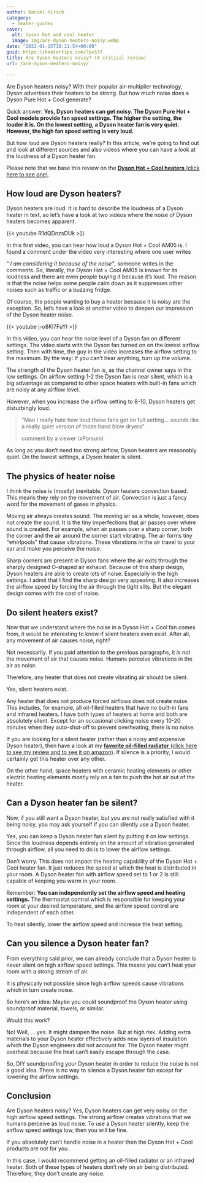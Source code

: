 ```yaml
---
author: Daniel Hirsch
category:
  - heater-guides
cover:
  alt: dyson hot and cool heater
  image: img/are-dyson-heaters-noisy.webp
date: "2022-01-15T10:11:54+00:00"
guid: https://heatertips.com/?p=537
title: Are Dyson heaters noisy? (A critical review)
url: /are-dyson-heaters-noisy/

---
```

Are Dyson heaters noisy? With their popular air-multiplier technology, Dyson advertises their heaters to be strong. But how much noise does a Dyson Pure Hot + Cool generate?

Quick answer: **Yes, Dyson heaters can get noisy. The Dyson Pure Hot + Cool models provide fan speed settings. The higher the setting, the louder it is. On the lowest setting, a Dyson heater fan is very quiet. However, the high fan speed setting is very loud.**

But how loud are Dyson heaters really? In this article, we’re going to find out and look at different sources and also videos where you can have a look at the loudness of a Dyson heater fan.

Please note that we base this review on the [**Dyson Hot + Cool heaters** (click here to see one)](https://amzn.to/33ibXeK).

## How loud are Dyson heaters?

Dyson heaters are loud. It is hard to describe the loudness of a Dyson heater in text, so let’s have a look at two videos where the noise of Dyson heaters becomes apparent.

{{< youtube R1dQDnzsDUk >}}

In this first video, you can hear how loud a Dyson Hot + Cool AM05 is. I found a comment under the video very interesting where one user writes

“ _I am considering it because of the noise”_, someone writes in the comments. So, literally, the Dyson Hot + Cool AM05 is known for its loudness and there are even people buying it because it’s loud. The reason is that the noise helps some people calm down as it suppresses other noises such as traffic or a buzzing fridge.

Of course, the people wanting to buy a heater because it is noisy are the exception. So, let’s have a look at another video to deepen our impression of the Dyson heater noise.

{{< youtube j-o8Kl7FuYI >}}

In this video, you can hear the noise level of a Dyson fan on different settings. The video starts with the Dyson fan turned on on the lowest airflow setting. Then with time, the guy in the video increases the airflow setting to the maximum. By the way: If you can’t hear anything, turn up the volume.

The strength of the Dyson heater fan is, as the channel owner says in the low settings. On airflow setting 1-2 the Dyson fan is near silent, which is a big advantage as compared to other space heaters with built-in fans which are noisy at any airflow level.

However, when you increase the airflow setting to 8-10, Dyson heaters get disturbingly loud.

> “Man I really hate how loud these fans get on full setting... sounds like a really quiet version of those hand blow dryers”
>
> comment by a viewer (xPorsum)

As long as you don’t need too strong airflow, Dyson heaters are reasonably quiet. On the lowest settings, a Dyson heater is silent.

## The physics of heater noise

I think the noise is (mostly) inevitable. Dyson heaters convection based. This means they rely on the movement of air. Convection is just a fancy word for the movement of gases in physics.

Moving air always creates sound. The moving air as a whole, however, does not create the sound. It is the tiny imperfections that air passes over where sound is created. For example, when air passes over a sharp corner, both the corner and the air around the corner start vibrating. The air forms tiny “whirlpools” that cause vibrations. These vibrations in the air travel to your ear and make you perceive the noise.

Sharp corners are present in Dyson fans where the air exits through the sharply designed O-shaped air exhaust. Because of this sharp design, Dyson heaters are able to create lots of noise. Especially in the high settings. I admit that I find the sharp design very appealing. It also increases the airflow speed by forcing the air through the tight slits. But the elegant design comes with the cost of noise.

## Do silent heaters exist?

Now that we understand where the noise in a Dyson Hot + Cool fan comes from, it would be interesting to know if silent heaters even exist. After all, any movement of air causes noise, right?

Not necessarily. If you paid attention to the previous paragraphs, it is not the movement of air that causes noise. Humans perceive vibrations in the air as noise.

Therefore, any heater that does not create vibrating air should be silent.

Yes, silent heaters exist.

Any heater that does not produce forced airflows does not create noise. This includes, for example, all oil-filled heaters that have no built-in fans and infrared heaters. I have both types of heaters at home and both are absolutely silent. Except for an occasional clicking noise every 10-20 minutes when they auto-shut-off to prevent overheating, there is no noise.

If you are looking for a silent heater (rather than a noisy and expensive Dyson heater), then have a look at my [**favorite oil-filled radiator** (click here to see my review and to see it on amazon)](/recommended-products/oil-filled-radiator). If silence is a priority, I would certainly get this heater over any other.

On the other hand, space heaters with ceramic heating elements or other electric heating elements mostly rely on a fan to push the hot air out of the heater.

## Can a Dyson heater fan be silent?

Now, if you still want a Dyson heater, but you are not really satisfied with it being noisy, you may ask yourself if you can silently use a Dyson heater.

Yes, you can keep a Dyson heater fan silent by putting it on low settings. Since the loudness depends entirely on the amount of vibration generated through airflow, all you need to do is to lower the airflow settings.

Don’t worry. This does not impact the heating capability of the Dyson Hot + Cool heater fan. It just reduces the speed at which the heat is distributed in your room. A Dyson heater fan with airflow speed set to 1 or 2 is still capable of keeping you warm in your room.

Remember: **You can independently set the airflow speed and heating settings.** The thermostat control which is responsible for keeping your room at your desired temperature, and the airflow speed control are independent of each other.

To heat silently, lower the airflow speed and increase the heat setting.

## Can you silence a Dyson heater fan?

From everything said prior, we can already conclude that a Dyson heater is never silent on high airflow speed settings. This means you can’t heat your room with a strong stream of air.

It is physically not possible since high airflow speeds cause vibrations which in turn create noise.

So here’s an idea: Maybe you could soundproof the Dyson heater using soundproof material, towels, or similar.

Would this work?

No! Well, … yes. It might dampen the noise. But at high risk. Adding extra materials to your Dyson heater effectively adds new layers of insulation which the Dyson engineers did not account for. The Dyson heater might overheat because the heat can’t easily escape through the case.

So, DIY soundproofing your Dyson heater in order to reduce the noise is not a good idea. There is no way to silence a Dyson heater fan except for lowering the airflow settings.

## Conclusion

Are Dyson heaters noisy? Yes, Dyson heaters can get very noisy on the high airflow speed settings. The strong airflow creates vibrations that we humans perceive as loud noise. To use a Dyson heater silently, keep the airflow speed settings low, then you will be fine.

If you absolutely can’t handle noise in a heater then the Dyson Hot + Cool products are not for you.

In this case, I would recommend getting an oil-filled radiator or an infrared heater. Both of these types of heaters don’t rely on air being distributed. Therefore, they don’t create any noise.
